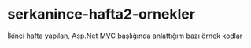 # serkanince-hafta2-ornekler

İkinci hafta yapılan, Asp.Net MVC başlığında anlattığım bazı örnek kodlar

